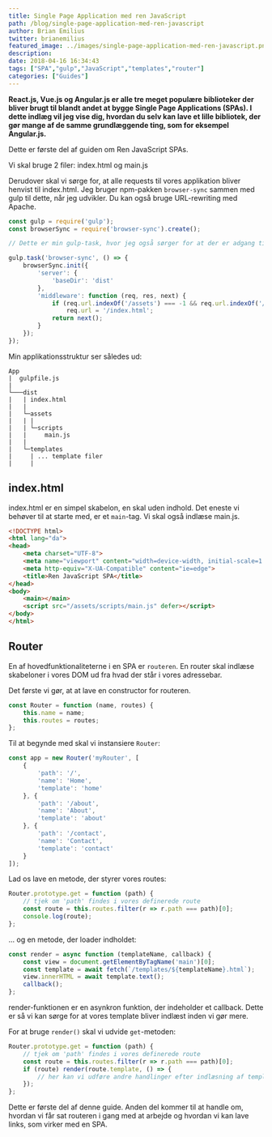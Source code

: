 ```yaml
---
title: Single Page Application med ren JavaScript
path: /blog/single-page-application-med-ren-javascript
author: Brian Emilius
twitter: brianemilius
featured_image: ../images/single-page-application-med-ren-javascript.png
description:
date: 2018-04-16 16:34:43
tags: ["SPA","gulp","JavaScript","templates","router"]
categories: ["Guides"]
---
```

**React.js, Vue.js og Angular.js er alle tre meget populære biblioteker der bliver brugt til blandt andet at bygge Single Page Applications (SPAs). I dette indlæg vil jeg vise dig, hvordan du selv kan lave et lille bibliotek, der gør mange af de samme grundlæggende ting, som for eksempel Angular.js.**

Dette er første del af guiden om Ren JavaScript SPAs.

<!-- more -->

Vi skal bruge 2 filer: index.html og main.js

Derudover skal vi sørge for, at alle requests til vores applikation bliver henvist til index.html. Jeg bruger npm-pakken `browser-sync` sammen med gulp til dette, når jeg udvikler. Du kan også bruge URL-rewriting med Apache.

```JavaScript
const gulp = require('gulp');
const browserSync = require('browser-sync').create();

// Dette er min gulp-task, hvor jeg også sørger for at der er adgang til filer i /assets og /templates

gulp.task('browser-sync', () => {
	browserSync.init({
		'server': {
			'baseDir': 'dist'
		},
		'middleware': function (req, res, next) {
			if (req.url.indexOf('/assets') === -1 && req.url.indexOf('/templates') === -1)
				req.url = '/index.html';
			return next();
		}
	});
});
```

Min applikationsstruktur ser således ud:
```
App
|  gulpfile.js
|
└───dist
|   | index.html
|   |
|   └─assets
|   | |
|   | └─scripts
|   |     main.js
|   |
|   └─templates
|     | ... template filer
|     |
```

## index.html

index.html er en simpel skabelon, en skal uden indhold. Det eneste vi behøver til at starte med, er et `main`-tag. Vi skal også indlæse main.js.
```html
<!DOCTYPE html>
<html lang="da">
<head>
	<meta charset="UTF-8">
	<meta name="viewport" content="width=device-width, initial-scale=1.0">
	<meta http-equiv="X-UA-Compatible" content="ie=edge">
	<title>Ren JavaScript SPA</title>
</head>
<body>
	<main></main>
	<script src="/assets/scripts/main.js" defer></script>
</body>
</html>
```

## Router
En af hovedfunktionaliteterne i en SPA er `routeren`. En router skal indlæse skabeloner i vores DOM ud fra hvad der står i vores adressebar.

Det første vi gør, at at lave en constructor for routeren.

```JavaScript
const Router = function (name, routes) {
	this.name = name;
	this.routes = routes;
};
```

Til at begynde med skal vi instansiere `Router`:

```JavaScript
const app = new Router('myRouter', [
	{
		'path': '/',
		'name': 'Home',
		'template': 'home'
	}, {
		'path': '/about',
		'name': 'About',
		'template': 'about'
	}, {
		'path': '/contact',
		'name': 'Contact',
		'template': 'contact'
	}
]);
```

Lad os lave en metode, der styrer vores routes:

```JavaScript
Router.prototype.get = function (path) {
	// tjek om 'path' findes i vores definerede route
	const route = this.routes.filter(r => r.path === path)[0];
	console.log(route);
};
```

... og en metode, der loader indholdet:

```JavaScript
const render = async function (templateName, callback) {
	const view = document.getElementByTagName('main')[0];
	const template = await fetch(`/templates/${templateName}.html`);
	view.innerHTML = await template.text();
	callback();
};
```

render-funktionen er en asynkron funktion, der indeholder et callback. Dette er så vi kan sørge for at vores template bliver indlæst inden vi gør mere.

For at bruge `render()` skal vi udvide `get`-metoden:

```JavaScript
Router.prototype.get = function (path) {
	// tjek om 'path' findes i vores definerede route
	const route = this.routes.filter(r => r.path === path)[0];
	if (route) render(route.template, () => {
		// her kan vi udføre andre handlinger efter indlæsning af template
	});
};
```

Dette er første del af denne guide. Anden del kommer til at handle om, hvordan vi får sat routeren i gang med at arbejde og hvordan vi kan lave links, som virker med en SPA.